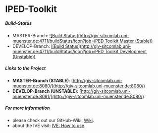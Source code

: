IPED-Toolkit
=============================================================

##### Build-Status

* MASTER-Branch: [![Build Status](http://giv-sitcomlab.uni-muenster.de:4711/buildStatus/icon?job=iPED Toolkit Master (Stable))](http://giv-sitcomlab.uni-muenster.de:4711/job/iPED%20Toolkit%20Master%20(Stable)/)
* DEVELOP-Branch: [![Build Status](http://giv-sitcomlab.uni-muenster.de:4711/buildStatus/icon?job=iPED Toolkit Development (Unstable))](http://giv-sitcomlab.uni-muenster.de:4711/job/iPED%20Toolkit%20Development%20(Unstable)/)

##### Links to the Project

* **MASTER-Branch (STABLE)**: [http://giv-sitcomlab.uni-muenster.de:8080/](http://giv-sitcomlab.uni-muenster.de:8080/)
* **DEVELOP-Branch (UNSTABLE)**: [http://giv-sitcomlab.uni-muenster.de:8081/](http://giv-sitcomlab.uni-muenster.de:8080/)


##### For more information
* please check out our GitHub-Wiki: [Wiki](https://github.com/TobiTobsen92/IPED-Development/wiki/home).
* about the IVE visit: [IVE: How to use](https://github.com/TobiTobsen92/IPED-Development/wiki/(V2.0)-IVE:-How-to-use).
